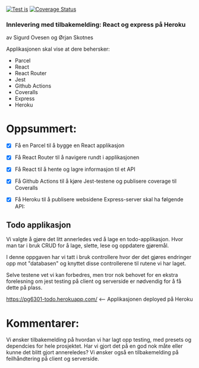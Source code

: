[![Test is](https://github.com/kristiania-pg6301-2022/pg6301-innlevering-ssovesen/actions/workflows/test.yml/badge.svg)](https://github.com/kristiania-pg6301-2022/pg6301-innlevering-ssovesen/actions/workflows/test.yml)
[![Coverage Status](https://coveralls.io/repos/github/kristiania-pg6301-2022/pg6301-innlevering-ssovesen/badge.svg?branch=main)](https://coveralls.io/github/kristiania-pg6301-2022/pg6301-innlevering-ssovesen?branch=main)

### Innlevering med tilbakemelding: React og express på Heroku

av Sigurd Ovesen og Ørjan Skotnes

Applikasjonen skal vise at dere behersker:

* Parcel
* React
* React Router
* Jest
* Github Actions
* Coveralls
* Express
* Heroku

# Oppsummert:

* [x] Få en Parcel til å bygge en React applikasjon
* [x] Få React Router til å navigere rundt i applikasjonen
* [x] Få React til å hente og lagre informasjon til et API
* [x] Få Github Actions til å kjøre Jest-testene og publisere coverage til Coveralls

* [x] Få Heroku til å publisere websidene
Express-server skal ha følgende API:


## Todo applikasjon
Vi valgte å gjøre det litt annerledes ved å lage en todo-applikasjon. Hvor man tar i bruk CRUD for å lage, slette, lese og oppdatere
gjøremål.

I denne oppgaven har vi tatt i bruk controllere hvor der det gjøres endringer opp mot "databasen" og knyttet disse controllerene til rutene vi har laget.

Selve testene vet vi kan forbedres, men tror nok behovet for en ekstra forelesning om jest testing på client og serverside er nødvendig for å få dette på plass.

https://pg6301-todo.herokuapp.com/   <-- Applikasjonen deployed på Heroku


# Kommentarer: 

Vi ønsker tilbakemelding på hvordan vi har lagt opp testing, med presets og dependcies for hele prosjektet.
Har vi gjort det på en god nok måte eller kunne det blitt gjort annereledes?
Vi ønsker også en tilbakemelding på feilhåndtering på client og serverside.
